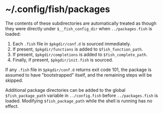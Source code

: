 # ~/.config/fish/packages

The contents of these subdirectories are automatically treated as though they
were directly under `$__fish_config_dir` when `../packages.fish` is loaded:

1. Each `.fish` file in `$pkgdir/conf.d` is sourced immediately.
2. If present, `$pkgdir/functions` is added to `$fish_function_path`.
3. If present, `$pkgdir/completions` is added to `$fish_complete_path`.
4. Finally, if present, `$pkgdir/init.fish` is sourced.

If any `.fish` file in `$pkgdir/conf.d` returns exit code 101, the package is
assumed to have "bootstrapped" itself, and the remaining steps will be skipped.

Additional package directories can be added to the global `$fish_package_path`
variable in `../config.fish` before `../packages.fish` is loaded. Modifying
`$fish_package_path` while the shell is running has no effect.
